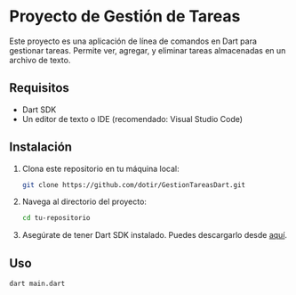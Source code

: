 # Proyecto de Gestión de Tareas

Este proyecto es una aplicación de línea de comandos en Dart para gestionar tareas. Permite ver, agregar, y eliminar tareas almacenadas en un archivo de texto.

## Requisitos

- Dart SDK
- Un editor de texto o IDE (recomendado: Visual Studio Code)

## Instalación

1. Clona este repositorio en tu máquina local:
    ```sh
    git clone https://github.com/dotir/GestionTareasDart.git
    ```
2. Navega al directorio del proyecto:
    ```sh
    cd tu-repositorio
    ```
3. Asegúrate de tener Dart SDK instalado. Puedes descargarlo desde [aquí](https://dart.dev/get-dart).

## Uso
  ```sh
  dart main.dart
  ```
